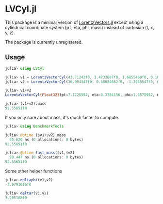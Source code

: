 # LVCyl.jl

This package is a minimal version of [LorentzVectors.jl](https://github.com/JLTastet/LorentzVectors.jl) except using
a cylindrical coordinate system (pT, eta, phi, mass) instead of cartesian (t, x, y, z).

The package is currently unregistered.

## Usage

```julia
julia> using LVCyl

julia> v1 = LorentzVectorCyl(43.71242f0, 1.4733887f0, 1.6855469f0, 0.10571289f0)
julia> v2 = LorentzVectorCyl(36.994347f0, 0.38684082f0, -1.3935547f0, 0.10571289f0)

julia> v1+v2
LorentzVectorCyl{Float32}(pt=7.1725554, eta=3.3784156, phi=1.3575952, mass=92.55651)

julia> (v1+v2).mass
92.55651f0
```

If you only care about mass, it's much faster to compute.

```julia
julia> using BenchmarkTools

julia> @btime ($v1+$v2).mass
  85.620 ns (0 allocations: 0 bytes)
92.55651f0

julia> @btime fast_mass($v1,$v2)
  20.447 ns (0 allocations: 0 bytes)
92.55651f0
```

Some other helper functions

```julia
julia> deltaphi(v1,v2)
-3.0791016f0

julia> deltar(v1,v2)
3.265188f0
```
